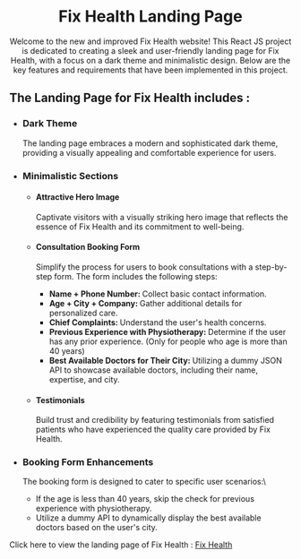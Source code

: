 <h1 align="center"> Fix Health Landing Page </h1>

<p align="center">
  Welcome to the new and improved Fix Health website! This React JS project is dedicated to creating a sleek and user-friendly landing page for Fix Health, with a focus on a dark theme and minimalistic design. 
  Below are the key features and requirements that have been implemented in this project.
</p>

<h2> The Landing Page for Fix Health includes : </h2>

<ul>
  <li>
    <h3> Dark Theme </h3>
    <p>
      The landing page embraces a modern and sophisticated dark theme, providing a visually appealing and comfortable experience for users.
    </p>
  </li>

  <li>
    <h3> Minimalistic Sections </h3>
    <p>
       <ul type="a">
         <li>
           <h4> Attractive Hero Image </h4>
          <p>
            Captivate visitors with a visually striking hero image that reflects the essence of Fix Health and its commitment to well-being.
          </p>
         </li> 
         <li>
           <h4> Consultation Booking Form </h4>
          <p>
            Simplify the process for users to book consultations with a step-by-step form. The form includes the following steps:
            <ul type="1">
              <li><b>Name + Phone Number: </b> Collect basic contact information.</li>
              <li><b>Age + City + Company: </b> Gather additional details for personalized care.</li>
              <li><b>Chief Complaints: </b> Understand the user's health concerns.</li>
              <li><b>Previous Experience with Physiotherapy: </b> Determine if the user has any prior experience. (Only for people who age is more than 40 years)</li>
              <li><b>Best Available Doctors for Their City:  </b> Utilizing a dummy JSON API to showcase available doctors, including their name, expertise, and city.</li>
            </ul>
          </p>
         </li>
         <li>
           <h4> Testimonials </h4>
           <p>
             Build trust and credibility by featuring testimonials from satisfied patients who have experienced the quality care provided by Fix Health.
           </p>
         </li>
       </ul>
    </p>
  </li>

  <li>
    <h3> Booking Form Enhancements </h3>
    <p>
      The booking form is designed to cater to specific user scenarios:\
      <ul>
        <li>If the age is less than 40 years, skip the check for previous experience with physiotherapy.</li>
        <li>Utilize a dummy API to dynamically display the best available doctors based on the user's city.</li>
      </ul>
    </p>
  </li>
  
</ul>


Click here to view the landing page of Fix Health : <a href="https://rvp6696.github.io/fixhealth-landing-page/" target="_new"> Fix Health </a>

